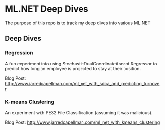 # ML.NET Deep Dives
The purpose of this repo is to track my deep dives into various ML.NET

## Deep Dives

### Regression
A fun experiment into using StochasticDualCoordinateAscent Regressor to predict how long an employee is projected to stay at their position.

Blog Post: http://www.jarredcapellman.com/ml_net_with_sdca_and_predicting_turnover

### K-means Clustering
An experiment with PE32 File Classification (assuming it was malicious).

Blog Post: http://www.jarredcapellman.com/ml_net_with_kmeans_clustering
